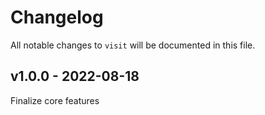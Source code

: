 # Changelog

All notable changes to `visit` will be documented in this file.

## v1.0.0 - 2022-08-18

Finalize core features
